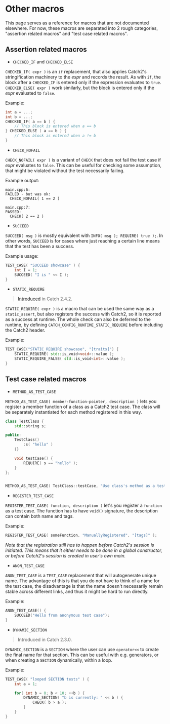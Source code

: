 <a id="top"></a>
# Other macros

This page serves as a reference for macros that are not documented
elsewhere. For now, these macros are separated into 2 rough categories,
"assertion related macros" and "test case related macros".

## Assertion related macros

* `CHECKED_IF` and `CHECKED_ELSE`

`CHECKED_IF( expr )` is an `if` replacement, that also applies Catch2's
stringification machinery to the _expr_ and records the result. As with
`if`, the block after a `CHECKED_IF` is entered only if the expression
evaluates to `true`. `CHECKED_ELSE( expr )` work similarly, but the block
is entered only if the _expr_ evaluated to `false`.

Example:
```cpp
int a = ...;
int b = ...;
CHECKED_IF( a == b ) {
    // This block is entered when a == b
} CHECKED_ELSE ( a == b ) {
    // This block is entered when a != b
}
```

* `CHECK_NOFAIL`

`CHECK_NOFAIL( expr )` is a variant of `CHECK` that does not fail the test
case if _expr_ evaluates to `false`. This can be useful for checking some
assumption, that might be violated without the test necessarily failing.

Example output:
```
main.cpp:6:
FAILED - but was ok:
  CHECK_NOFAIL( 1 == 2 )

main.cpp:7:
PASSED:
  CHECK( 2 == 2 )
```

* `SUCCEED`

`SUCCEED( msg )` is mostly equivalent with `INFO( msg ); REQUIRE( true );`.
In other words, `SUCCEED` is for cases where just reaching a certain line
means that the test has been a success.

Example usage:
```cpp
TEST_CASE( "SUCCEED showcase" ) {
    int I = 1;
    SUCCEED( "I is " << I );
}
```

* `STATIC_REQUIRE`

> [Introduced](https://github.com/catchorg/Catch2/issues/1362) in Catch 2.4.2.

`STATIC_REQUIRE( expr )` is a macro that can be used the same way as a
`static_assert`, but also registers the success with Catch2, so it is
reported as a success at runtime. The whole check can also be deferred
to the runtime, by defining `CATCH_CONFIG_RUNTIME_STATIC_REQUIRE` before
including the Catch2 header.

Example:
```cpp
TEST_CASE("STATIC_REQUIRE showcase", "[traits]") {
    STATIC_REQUIRE( std::is_void<void>::value );
    STATIC_REQUIRE_FALSE( std::is_void<int>::value );
}
```

## Test case related macros

* `METHOD_AS_TEST_CASE`

`METHOD_AS_TEST_CASE( member-function-pointer, description )` lets you
register a member function of a class as a Catch2 test case. The class
will be separately instantiated for each method registered in this way.

```cpp
class TestClass {
    std::string s;

public:
    TestClass()
        :s( "hello" )
    {}

    void testCase() {
        REQUIRE( s == "hello" );
    }
};


METHOD_AS_TEST_CASE( TestClass::testCase, "Use class's method as a test case", "[class]" )
```

* `REGISTER_TEST_CASE`

`REGISTER_TEST_CASE( function, description )` let's you register
a `function` as a test case. The function has to have `void()` signature,
the description can contain both name and tags.

Example:
```cpp
REGISTER_TEST_CASE( someFunction, "ManuallyRegistered", "[tags]" );
```

_Note that the registration still has to happen before Catch2's session
is initiated. This means that it either needs to be done in a global
constructor, or before Catch2's session is created in user's own main._


* `ANON_TEST_CASE`

`ANON_TEST_CASE` is a `TEST_CASE` replacement that will autogenerate
unique name. The advantage of this is that you do not have to think
of a name for the test case, the disadvantage is that the name doesn't
necessarily remain stable across different links, and thus it might be
hard to run directly.

Example:
```cpp
ANON_TEST_CASE() {
    SUCCEED("Hello from anonymous test case");
}
```

* `DYNAMIC_SECTION`

> Introduced in Catch 2.3.0.

`DYNAMIC_SECTION` is a `SECTION` where the user can use `operator<<` to
create the final name for that section. This can be useful with e.g.
generators, or when creating a `SECTION` dynamically, within a loop.

Example:
```cpp
TEST_CASE( "looped SECTION tests" ) {
    int a = 1;

    for( int b = 0; b < 10; ++b ) {
        DYNAMIC_SECTION( "b is currently: " << b ) {
            CHECK( b > a );
        }
    }
}
```
